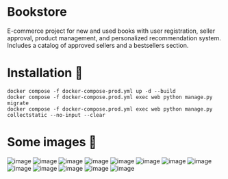 # Bookstore


E-commerce project for new and used books with user registration, seller approval, product management, and personalized recommendation system. Includes a catalog of approved sellers and a bestsellers section.

# Installation 🐋

    docker compose -f docker-compose-prod.yml up -d --build
    docker compose -f docker-compose.prod.yml exec web python manage.py migrate
    docker compose -f docker-compose.prod.yml exec web python manage.py collectstatic --no-input --clear

# Some images 📸
![image](https://github.com/atheless/Bookstore/assets/86173165/53590553-fb20-43cf-8c57-702549afedf3)
![image](https://github.com/atheless/Bookstore/assets/86173165/b9250609-43fe-4181-aef7-7d164a4a3f4f)
![image](https://github.com/atheless/Bookstore/assets/86173165/3e86cab9-95aa-4f7b-983e-2761d03ba57b)
![image](https://github.com/atheless/Bookstore/assets/86173165/a7deb747-ba39-4306-b4c9-6b402f268fc4)
![image](https://github.com/atheless/Bookstore/assets/86173165/4ae2ae37-9759-4577-b3dd-9f19b416d4ba)
![image](https://github.com/atheless/Bookstore/assets/86173165/b0ea2104-84d6-4c61-9fc6-c84fde52ed1c)
![image](https://github.com/atheless/Bookstore/assets/86173165/5c51dd5e-c70b-41c0-a508-ed3eb5c9a075)
![image](https://github.com/atheless/Bookstore/assets/86173165/1007476a-875d-4030-a2f3-28154ecd6b9b)
![image](https://github.com/atheless/Bookstore/assets/86173165/a8c10dce-4a96-477a-a52d-8950514bc598)
![image](https://github.com/atheless/Bookstore/assets/86173165/0b37ac9a-9c10-4887-a6b5-02c081cdffd5)
![image](https://github.com/atheless/Bookstore/assets/86173165/47d80ae9-2068-4926-9183-1047bd0d1868)
![image](https://github.com/atheless/Bookstore/assets/86173165/7bbc73d2-f3b3-40d6-8c13-3a959d069534)
![image](https://github.com/atheless/Bookstore/assets/86173165/78b6d6ee-8ba1-4e54-b1e9-bb3fcb7d7483)

